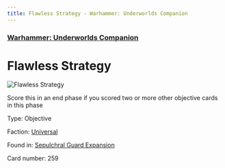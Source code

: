 ```yaml
---
title: Flawless Strategy - Warhammer: Underworlds Companion
---
```


### [Warhammer: Underworlds Companion](https://guidokessels.github.io/wh-underworlds)

  

# Flawless Strategy

![Flawless Strategy](https://warhammerunderworlds.com/wp-content/uploads/sites/6/2017/12/259_ENG-Flawless-Strategy.png)

Score this in an end phase if you scored two or more other objective cards in this phase

Type: Objective

Faction: [Universal](https://guidokessels.github.io/wh-underworlds/factions/universal)

Found in: [Sepulchral Guard Expansion](https://guidokessels.github.io/wh-underworlds/locations/sepulchral-guard-expansion)

Card number: 259
